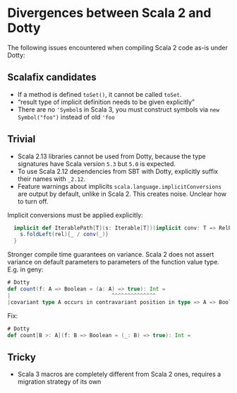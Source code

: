 # Divergences between Scala 2 and Dotty
The following issues encountered when compiling Scala 2 code as-is under Dotty:

## Scalafix candidates
- If a method is defined `toSet()`, it cannot be called `toSet`.
- “result type of implicit definition needs to be given explicitly”
- There are no `'Symbol`s in Scala 3, you must construct symbols via `new Symbol("foo")` instead of old `'foo`

## Trivial
- Scala 2.13 libraries cannot be used from Dotty, because the type signatures have Scala version `5.3` but `5.0` is expected.
- To use Scala 2.12 dependencies from SBT with Dotty, explicitly suffix their names with `_2.12`.
- Feature warnings about implicits `scala.language.implicitConversions` are output by default, unlike in Scala 2. This creates noise. Unclear how to turn off.

Implicit conversions must be applied explicitly:

```scala
  implicit def IterablePath[T](s: Iterable[T])(implicit conv: T => RelPath): RelPath = {
    s.foldLeft(rel){_ / conv(_)}
  }
```

Stronger compile time guarantees on variance.  Scala 2 does not assert variance on default parameters to parameters of the function value type.  E.g. in geny:

```Scala
# Dotty
def count(f: A => Boolean = (a: A) => true): Int =
|                                ^^^^^^^^^^^^^^
|covariant type A occurs in contravariant position in type => A => Boolean of method count$default$1
```

Fix:
```Scala
# Dotty
def count[B >: A](f: B => Boolean = (_: B) => true): Int =
```

## Tricky
- Scala 3 macros are completely different from Scala 2 ones, requires a migration strategy of its own
